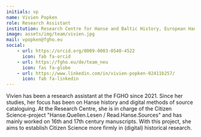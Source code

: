 ```yaml
---
initials: vp
name: Vivien Popken
role: Research Assistant
institution: Research Centre for Hanse and Baltic History, European Hansemuseum Lübeck
image: assets/img/team/vivien.jpg
mail: vpopken@fgho.eu
social:
    - url: https://orcid.org/0009-0003-0540-4522
      icon: fab fa-orcid
    - url: https://fgho.eu/de/team_neu
      icon: fas fa-globe
    - url: https://www.linkedin.com/in/vivien-popken-02411b257/
      icon: fab fa-linkedin
---
```

Vivien has been a research assistant at the FGHO since 2021. Since her studies, her focus has been on Hanse history and digital methods of source cataloguing. At the Research Centre, she is in charge of the Citizen Science-project "Hanse.Quellen.Lesen / Read.Hanse.Sources" and has mainly worked on 16th and 17th century manuscripts. With this project, she aims to establish Citizen Science more firmly in (digital) historical research.
